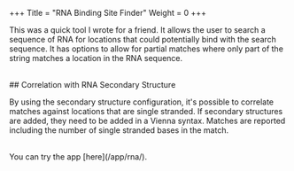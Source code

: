 +++
Title = "RNA Binding Site Finder"
Weight = 0
+++

This was a quick tool I wrote for a friend. It allows the user to search a sequence of RNA for locations that could potentially bind with the search sequence. It has options to allow for partial matches where only part of the string matches a location in the RNA sequence.

<br>
## Correlation with RNA Secondary Structure

By using the secondary structure configuration, it's possible to correlate matches against locations that are single stranded. If secondary structures are added, they need to be added in a Vienna syntax. Matches are reported including the number of single stranded bases in the match.

<br>
You can try the app [here](/app/rna/).